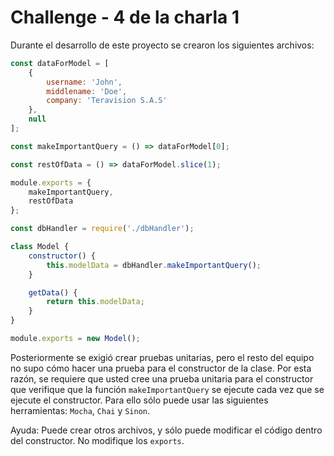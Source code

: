 # Challenge - 4 de la charla 1

Durante el desarrollo de este proyecto se crearon los siguientes archivos:

```js
const dataForModel = [
    {
        username: 'John',
        middlename: 'Doe',
        company: 'Teravision S.A.S'
    },
    null
];

const makeImportantQuery = () => dataForModel[0];

const restOfData = () => dataForModel.slice(1);

module.exports = {
    makeImportantQuery,
    restOfData
};
```

```js
const dbHandler = require('./dbHandler');

class Model {
    constructor() {
        this.modelData = dbHandler.makeImportantQuery();
    }

    getData() {
        return this.modelData;
    }
}

module.exports = new Model();
```

Posteriormente se exigió crear pruebas unitarias, pero el resto del equipo no supo cómo hacer una prueba para el constructor de la clase. Por esta razón, se requiere que usted cree una prueba unitaria para el constructor que verifique que la función `makeImportantQuery` se ejecute cada vez que se ejecute el constructor. Para ello sólo puede usar las siguientes herramientas: `Mocha`, `Chai` y `Sinon`.

Ayuda: Puede crear otros archivos, y sólo puede modificar el código dentro del constructor. No modifique los `exports`.